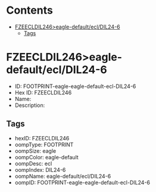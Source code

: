 



Contents
========

* [FZEECLDIL246>eagle-default/ecl/DIL24-6](#fzeecldil246eagle-defaultecldil24-6)
	* [Tags](#tags)

# FZEECLDIL246>eagle-default/ecl/DIL24-6

- ID: FOOTPRINT-eagle-eagle-default-ecl-DIL24-6
- Hex ID: FZEECLDIL246
- Name: 
- Description: 

## Tags

- hexID: FZEECLDIL246
- oompType: FOOTPRINT
- oompSize: eagle
- oompColor: eagle-default
- oompDesc: ecl
- oompIndex: DIL24-6
- oompName: eagle-default/ecl/DIL24-6
- oompID: FOOTPRINT-eagle-eagle-default-ecl-DIL24-6
